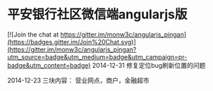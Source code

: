 平安银行社区微信端angularjs版
================

[![Join the chat at https://gitter.im/monw3c/angularjs_pingan](https://badges.gitter.im/Join%20Chat.svg)](https://gitter.im/monw3c/angularjs_pingan?utm_source=badge&utm_medium=badge&utm_campaign=pr-badge&utm_content=badge)
2014-12-31
修复定位bug刷新位置的问题

2014-12-23 
三块内容：
 营业网点，商户，金融超市
 

